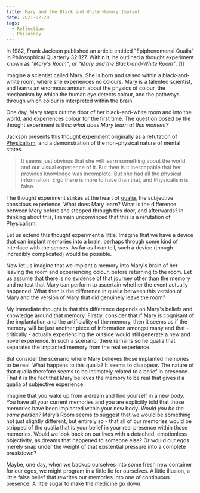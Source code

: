 ```yaml
---
title: Mary and the Black and White Memory Implant
date: 2021-02-20
tags:
  - Reflection
  - Philosopy
---
```


In 1982, Frank Jackson published an article entitled "Epiphenomenal Qualia" in Philosophical Quarterly 32:127. Within it, he outlined a thought experiment known as *"Mary's Room"*, or *"Mary and the Black-and-White Room"*. [[1]](http://www.philosophy-index.com/jackson/marys-room/)

Imagine a scientist called Mary. She is born and raised within a black-and-white room, where she experiences no colours. Mary is a talented scientist, and learns an enormous amount about the physics of colour, the mechanism by which the human eye detects colour, and the pathways through which colour is interpreted within the brain.

One day, Mary steps out the door of her black-and-white room and into the world, and experiences colour for the first time. The question posed by the thought experiment is this: *what does Mary learn at this moment?*

Jackson presents this thought experiment originally as a refutation of [Physicalism](https://plato.stanford.edu/entries/physicalism/), and a demonstration of the non-physical nature of mental states. 

> It seems just obvious that she will learn something about the world and our visual experience of it. But then is it inescapable that her previous knowledge was incomplete. But she had all the physical information. Ergo there is more to have than that, and Physicalism is false.

The thought experiment strikes at the heart of [qualia](https://en.wikipedia.org/wiki/Qualia), the subjective conscious experience. What does Mary learn? What is the difference between Mary before she stepped through this door, and afterwards? In thinking about this, I remain unconvinced that this is a refutation of Physicalism.

Let us extend this thought experiment a little. Imagine that we have a device that can implant memories into a brain, perhaps through some kind of interface with the senses. As far as I can tell, such a device (though incredibly complicated) would be possible. 

Now let us imagine that we implant a memory into Mary's brain of her leaving the room and experiencing colour, before returning to the room. Let us assume that there is no evidence of that journey other than the memory and no test that Mary can perform to ascertain whether the event actually happened. What then is the difference in qualia between this version of Mary and the version of Mary that did genuinely leave the room?

My immediate thought is that this difference depends on Mary's beliefs and knowledge around that memory. Firstly, consider that if Mary is cognisant of the implantation and the artificiality of the memory, then it seems as if the memory will be just another piece of information amongst many and that - critically - actually experiencing the outside would still generate a new and novel experience. In such a scenario, there remains some qualia that separates the implanted memory from the real experience.

But consider the scenario where Mary believes those implanted memories to be real. What happens to this qualia? It seems to disappear. The nature of that qualia therefore seems to be intimately related to a belief in presence. That it is the fact that Mary believes the memory to be real that gives it a qualia of subjective experience.

Imagine that you wake up from a dream and find yourself in a new body. You have all your current memories and you are explicitly told that those memories have been implanted within your new body. *Would you be the same person?* Mary’s Room seems to suggest that we would be something not just slightly different, but entirely so - that all of our memories would be stripped of the qualia that is your belief in your real presence within those memories. Would we look back on our lives with a detached, emotionless objectivity, as dreams that happened to someone else? Or would our egos merely snap under the weight of that existential pressure into a complete breakdown?

Maybe, one day, when we backup ourselves into some fresh new container for our egos, we might program in a little lie for ourselves. A little illusion, a little false belief that rewrites our memories into one of continuous presence. A little sugar to make the medicine go down.